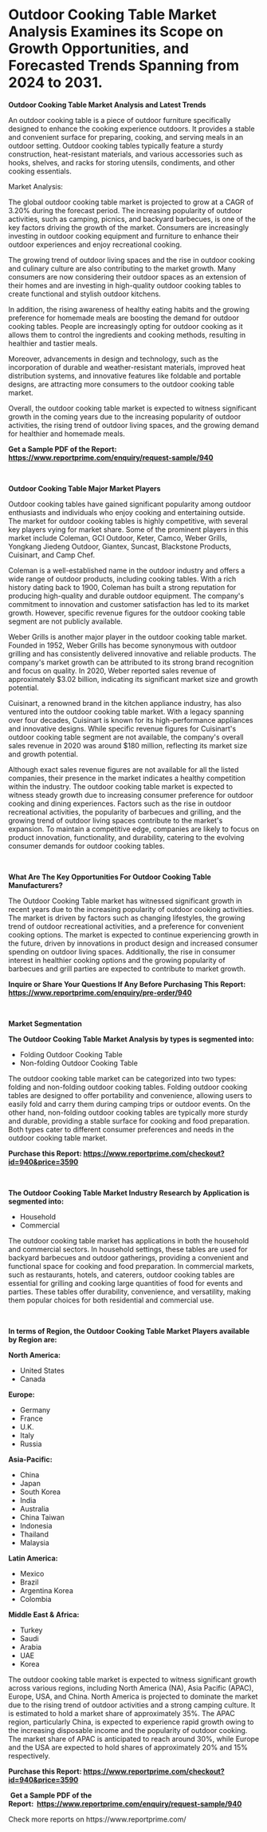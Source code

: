 <p><h1>Outdoor Cooking Table Market Analysis Examines its Scope on Growth Opportunities, and Forecasted Trends Spanning from 2024 to 2031.</h1></p><p><strong>Outdoor Cooking Table Market Analysis and Latest Trends</strong></p>
<p><p>An outdoor cooking table is a piece of outdoor furniture specifically designed to enhance the cooking experience outdoors. It provides a stable and convenient surface for preparing, cooking, and serving meals in an outdoor setting. Outdoor cooking tables typically feature a sturdy construction, heat-resistant materials, and various accessories such as hooks, shelves, and racks for storing utensils, condiments, and other cooking essentials.</p><p>Market Analysis:</p><p>The global outdoor cooking table market is projected to grow at a CAGR of 3.20% during the forecast period. The increasing popularity of outdoor activities, such as camping, picnics, and backyard barbecues, is one of the key factors driving the growth of the market. Consumers are increasingly investing in outdoor cooking equipment and furniture to enhance their outdoor experiences and enjoy recreational cooking.</p><p>The growing trend of outdoor living spaces and the rise in outdoor cooking and culinary culture are also contributing to the market growth. Many consumers are now considering their outdoor spaces as an extension of their homes and are investing in high-quality outdoor cooking tables to create functional and stylish outdoor kitchens.</p><p>In addition, the rising awareness of healthy eating habits and the growing preference for homemade meals are boosting the demand for outdoor cooking tables. People are increasingly opting for outdoor cooking as it allows them to control the ingredients and cooking methods, resulting in healthier and tastier meals.</p><p>Moreover, advancements in design and technology, such as the incorporation of durable and weather-resistant materials, improved heat distribution systems, and innovative features like foldable and portable designs, are attracting more consumers to the outdoor cooking table market.</p><p>Overall, the outdoor cooking table market is expected to witness significant growth in the coming years due to the increasing popularity of outdoor activities, the rising trend of outdoor living spaces, and the growing demand for healthier and homemade meals.</p></p>
<p><strong>Get a Sample PDF of the Report:&nbsp; <a href="https://www.reportprime.com/enquiry/request-sample/940">https://www.reportprime.com/enquiry/request-sample/940</a></strong></p>
<p>&nbsp;</p>
<p><strong>Outdoor Cooking Table Major Market Players</strong></p>
<p><p>Outdoor cooking tables have gained significant popularity among outdoor enthusiasts and individuals who enjoy cooking and entertaining outside. The market for outdoor cooking tables is highly competitive, with several key players vying for market share. Some of the prominent players in this market include Coleman, GCI Outdoor, Keter, Camco, Weber Grills, Yongkang Jiedeng Outdoor, Giantex, Suncast, Blackstone Products, Cuisinart, and Camp Chef.</p><p>Coleman is a well-established name in the outdoor industry and offers a wide range of outdoor products, including cooking tables. With a rich history dating back to 1900, Coleman has built a strong reputation for producing high-quality and durable outdoor equipment. The company's commitment to innovation and customer satisfaction has led to its market growth. However, specific revenue figures for the outdoor cooking table segment are not publicly available.</p><p>Weber Grills is another major player in the outdoor cooking table market. Founded in 1952, Weber Grills has become synonymous with outdoor grilling and has consistently delivered innovative and reliable products. The company's market growth can be attributed to its strong brand recognition and focus on quality. In 2020, Weber reported sales revenue of approximately $3.02 billion, indicating its significant market size and growth potential.</p><p>Cuisinart, a renowned brand in the kitchen appliance industry, has also ventured into the outdoor cooking table market. With a legacy spanning over four decades, Cuisinart is known for its high-performance appliances and innovative designs. While specific revenue figures for Cuisinart's outdoor cooking table segment are not available, the company's overall sales revenue in 2020 was around $180 million, reflecting its market size and growth potential.</p><p>Although exact sales revenue figures are not available for all the listed companies, their presence in the market indicates a healthy competition within the industry. The outdoor cooking table market is expected to witness steady growth due to increasing consumer preference for outdoor cooking and dining experiences. Factors such as the rise in outdoor recreational activities, the popularity of barbecues and grilling, and the growing trend of outdoor living spaces contribute to the market's expansion. To maintain a competitive edge, companies are likely to focus on product innovation, functionality, and durability, catering to the evolving consumer demands for outdoor cooking tables.</p></p>
<p>&nbsp;</p>
<p><strong>What Are The Key Opportunities For Outdoor Cooking Table Manufacturers?</strong></p>
<p><p>The Outdoor Cooking Table market has witnessed significant growth in recent years due to the increasing popularity of outdoor cooking activities. The market is driven by factors such as changing lifestyles, the growing trend of outdoor recreational activities, and a preference for convenient cooking options. The market is expected to continue experiencing growth in the future, driven by innovations in product design and increased consumer spending on outdoor living spaces. Additionally, the rise in consumer interest in healthier cooking options and the growing popularity of barbecues and grill parties are expected to contribute to market growth.</p></p>
<p><strong>Inquire or Share Your Questions If Any Before Purchasing This Report: <a href="https://www.reportprime.com/enquiry/pre-order/940">https://www.reportprime.com/enquiry/pre-order/940</a></strong></p>
<p>&nbsp;</p>
<p><strong>Market Segmentation</strong></p>
<p><strong>The Outdoor Cooking Table Market Analysis by types is segmented into:</strong></p>
<p><ul><li>Folding Outdoor Cooking Table</li><li>Non-folding Outdoor Cooking Table</li></ul></p>
<p><p>The outdoor cooking table market can be categorized into two types: folding and non-folding outdoor cooking tables. Folding outdoor cooking tables are designed to offer portability and convenience, allowing users to easily fold and carry them during camping trips or outdoor events. On the other hand, non-folding outdoor cooking tables are typically more sturdy and durable, providing a stable surface for cooking and food preparation. Both types cater to different consumer preferences and needs in the outdoor cooking table market.</p></p>
<p><strong>Purchase this Report:&nbsp;<a href="https://www.reportprime.com/checkout?id=940&price=3590">https://www.reportprime.com/checkout?id=940&price=3590</a></strong></p>
<p>&nbsp;</p>
<p><strong>The Outdoor Cooking Table Market Industry Research by Application is segmented into:</strong></p>
<p><ul><li>Household</li><li>Commercial</li></ul></p>
<p><p>The outdoor cooking table market has applications in both the household and commercial sectors. In household settings, these tables are used for backyard barbecues and outdoor gatherings, providing a convenient and functional space for cooking and food preparation. In commercial markets, such as restaurants, hotels, and caterers, outdoor cooking tables are essential for grilling and cooking large quantities of food for events and parties. These tables offer durability, convenience, and versatility, making them popular choices for both residential and commercial use.</p></p>
<p>&nbsp;</p>
<p><strong>In terms of Region, the Outdoor Cooking Table Market Players available by Region are:</strong></p>
<p>
    <p> <strong> North America: </strong>
        <ul>
            <li>United States</li>
            <li>Canada</li>
        </ul>
        </p> 
    <p> <strong> Europe: </strong>
        <ul>
            <li>Germany</li>
            <li>France</li>
            <li>U.K.</li>
            <li>Italy</li>
            <li>Russia</li>
        </ul>
        </p> 
    <p> <strong> Asia-Pacific: </strong>
        <ul>
            <li>China</li>
            <li>Japan</li>
            <li>South Korea</li>
            <li>India</li>
            <li>Australia</li>
            <li>China Taiwan</li>
            <li>Indonesia</li>
            <li>Thailand</li>
            <li>Malaysia</li>
        </ul>
        </p> 
    <p> <strong> Latin America: </strong>
        <ul>
            <li>Mexico</li>
            <li>Brazil</li>
            <li>Argentina Korea</li>
            <li>Colombia</li>
        </ul>
        </p> 
    <p> <strong> Middle East & Africa: </strong>
        <ul>
            <li>Turkey</li>
            <li>Saudi</li>
            <li>Arabia</li>
            <li>UAE</li>
            <li>Korea</li>
        </ul>
    </p>
    </p>
<p><p>The outdoor cooking table market is expected to witness significant growth across various regions, including North America (NA), Asia Pacific (APAC), Europe, USA, and China. North America is projected to dominate the market due to the rising trend of outdoor activities and a strong camping culture. It is estimated to hold a market share of approximately 35%. The APAC region, particularly China, is expected to experience rapid growth owing to the increasing disposable income and the popularity of outdoor cooking. The market share of APAC is anticipated to reach around 30%, while Europe and the USA are expected to hold shares of approximately 20% and 15% respectively.</p></p>
<p><strong>Purchase this Report: <a href="https://www.reportprime.com/checkout?id=940&price=3590">https://www.reportprime.com/checkout?id=940&price=3590</a></strong></p>
<p>&nbsp;<strong>Get a Sample PDF of the Report:&nbsp;&nbsp;<a href="https://www.reportprime.com/enquiry/request-sample/940">https://www.reportprime.com/enquiry/request-sample/940</a></strong></p>
<p><strong></strong></p>
<p>Check more reports on https://www.reportprime.com/</p>
